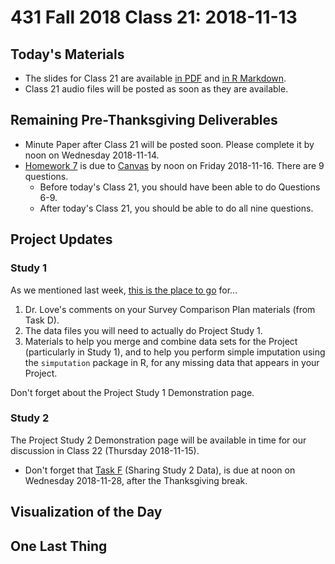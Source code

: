 # 431 Fall 2018 Class 21: 2018-11-13

## Today's Materials

- The slides for Class 21 are available [in PDF](https://github.com/THOMASELOVE/431-2018/blob/master/slides/class21/431_class-21-slides_2018.pdf) and [in R Markdown](https://github.com/THOMASELOVE/THOMASELOVE/431-2018/master/slides/class21/431_class-21-slides_2018.Rmd).
- Class 21 audio files will be posted as soon as they are available.

## Remaining Pre-Thanksgiving Deliverables

- Minute Paper after Class 21 will be posted soon. Please complete it by noon on Wednesday 2018-11-14.
- [Homework 7](https://github.com/THOMASELOVE/431-2018/blob/master/homework/Homework6/431-2018-hw7.md) is due to [Canvas](https://canvas.case.edu/) by noon on Friday 2018-11-16. There are 9 questions.
    - Before today's Class 21, you should have been able to do Questions 6-9.
    - After today's Class 21, you should be able to do all nine questions.

## Project Updates

### Study 1

As we mentioned last week, [this is the place to go](https://github.com/THOMASELOVE/431-2018-project/tree/master/survey-results) for...

1. Dr. Love's comments on your Survey Comparison Plan materials (from Task D). 
2. The data files you will need to actually do Project Study 1.
3. Materials to help you merge and combine data sets for the Project (particularly in Study 1), and to help you perform simple imputation using the `simputation` package in R, for any missing data that appears in your Project.

Don't forget about the Project Study 1 Demonstration page.

### Study 2

The Project Study 2 Demonstration page will be available in time for our discussion in Class 22 (Thursday 2018-11-15).

- Don't forget that [Task F](https://thomaselove.github.io/431-2018-project/taskF.html) (Sharing Study 2 Data), is due at noon on Wednesday 2018-11-28, after the Thanksgiving break.

## Visualization of the Day

## One Last Thing
